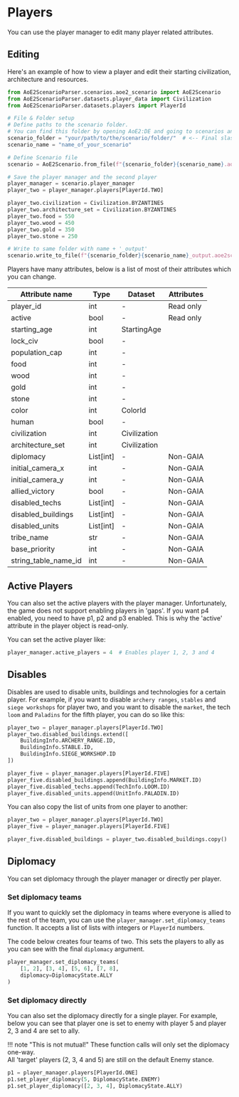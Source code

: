 # Players

You can use the player manager to edit many player related attributes.

## Editing

Here's an example of how to view a player and edit their starting civilization, architecture and resources.

```py
from AoE2ScenarioParser.scenarios.aoe2_scenario import AoE2Scenario
from AoE2ScenarioParser.datasets.player_data import Civilization
from AoE2ScenarioParser.datasets.players import PlayerId

# File & Folder setup
# Define paths to the scenario folder.
# You can find this folder by opening AoE2:DE and going to scenarios and clicking on 'open folder'
scenario_folder = "your/path/to/the/scenario/folder/"  # <-- Final slash is important
scenario_name = "name_of_your_scenario"

# Define Scenario file
scenario = AoE2Scenario.from_file(f"{scenario_folder}{scenario_name}.aoe2scenario")

# Save the player manager and the second player
player_manager = scenario.player_manager
player_two = player_manager.players[PlayerId.TWO]

player_two.civilization = Civilization.BYZANTINES
player_two.architecture_set = Civilization.BYZANTINES
player_two.food = 550
player_two.wood = 450
player_two.gold = 350
player_two.stone = 250

# Write to same folder with name + '_output'
scenario.write_to_file(f"{scenario_folder}{scenario_name}_output.aoe2scenario")
```

Players have many attributes, below is a list of most of their attributes which you can change.

| Attribute name       | Type      | Dataset      | Attributes |
|----------------------|-----------|--------------|------------|
| player_id            | int       | -            | Read only  |
| active               | bool      | -            | Read only  |
| starting_age         | int       | StartingAge  |            |
| lock_civ             | bool      | -            |            |
| population_cap       | int       | -            |            |
| food                 | int       | -            |            |
| wood                 | int       | -            |            |
| gold                 | int       | -            |            |
| stone                | int       | -            |            |
| color                | int       | ColorId      |            |
| human                | bool      | -            |            |
| civilization         | int       | Civilization |            |
| architecture_set     | int       | Civilization |            |
| diplomacy            | List[int] | -            | Non-GAIA   |
| initial_camera_x     | int       | -            | Non-GAIA   |
| initial_camera_y     | int       | -            | Non-GAIA   |
| allied_victory       | bool      | -            | Non-GAIA   |
| disabled_techs       | List[int] | -            | Non-GAIA   |
| disabled_buildings   | List[int] | -            | Non-GAIA   |
| disabled_units       | List[int] | -            | Non-GAIA   |
| tribe_name           | str       | -            | Non-GAIA   |
| base_priority        | int       | -            | Non-GAIA   |
| string_table_name_id | int       | -            | Non-GAIA   |

## Active Players

You can also set the active players with the player manager. Unfortunately, the game does not
support enabling players in 'gaps'. If you want p4 enabled, you need to have p1, p2 and p3 enabled.
This is why the 'active' attribute in the player object is read-only.

You can set the active player like:

```py
player_manager.active_players = 4  # Enables player 1, 2, 3 and 4
```

## Disables

Disables are used to disable units, buildings and technologies for a certain player.
For example, if you want to disable `archery ranges`, `stables` and `siege workshops` for player two,
and you want to disable the `market`, the tech `loom` and `Paladins` for the fifth player, you can do so like this:

```py
player_two = player_manager.players[PlayerId.TWO]
player_two.disabled_buildings.extend([
    BuildingInfo.ARCHERY_RANGE.ID,
    BuildingInfo.STABLE.ID, 
    BuildingInfo.SIEGE_WORKSHOP.ID
])

player_five = player_manager.players[PlayerId.FIVE]
player_five.disabled_buildings.append(BuildingInfo.MARKET.ID)
player_five.disabled_techs.append(TechInfo.LOOM.ID)
player_five.disabled_units.append(UnitInfo.PALADIN.ID)
```

You can also copy the list of units from one player to another:

```py
player_two = player_manager.players[PlayerId.TWO]
player_five = player_manager.players[PlayerId.FIVE]

player_five.disabled_buildings = player_two.disabled_buildings.copy()
```

## Diplomacy

You can set diplomacy through the player manager or directly per player.

### Set diplomacy teams

If you want to quickly set the diplomacy in teams where everyone is allied to the rest of the team, you can use the `player_manager.set_diplomacy_teams` function.
It accepts a list of lists with integers or `PlayerId` numbers.

The code below creates four teams of two. This sets the players to ally as you can see with the final `diplomacy` argument.

```py
player_manager.set_diplomacy_teams(
    [1, 2], [3, 4], [5, 6], [7, 8], 
    diplomacy=DiplomacyState.ALLY
)
```

### Set diplomacy directly

You can also set the diplomacy directly for a single player. 
For example, below you can see that player one is set to enemy with player 5 and player 2, 3 and 4 are set to ally.

!!! note "This is not mutual!"
    These function calls will only set the diplomacy one-way.  
    All 'target' players (2, 3, 4 and 5) are still on the default Enemy stance.

```py
p1 = player_manager.players[PlayerId.ONE]
p1.set_player_diplomacy(5, DiplomacyState.ENEMY)
p1.set_player_diplomacy([2, 3, 4], DiplomacyState.ALLY)
```